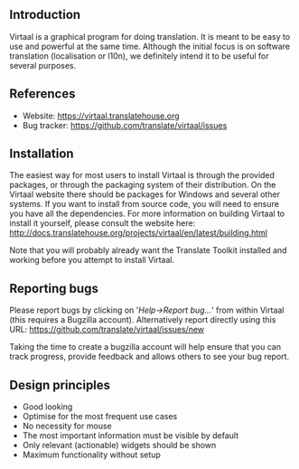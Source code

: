 Introduction
------------
Virtaal is a graphical program for doing translation. It is meant to be easy
to use and powerful at the same time. Although the initial focus is on software
translation (localisation or l10n), we definitely intend it to be useful for
several purposes.

References
----------
* Website: <https://virtaal.translatehouse.org>
* Bug tracker: <https://github.com/translate/virtaal/issues>

Installation
------------
The easiest way for most users to install Virtaal is through the provided
packages, or through the packaging system of their distribution. On the
Virtaal website there should be packages for Windows and several other systems.
If you want to install from source code, you will need to ensure you have all
the dependencies. For more information on building Virtaal to install it
yourself, please consult the website here:
http://docs.translatehouse.org/projects/virtaal/en/latest/building.html

Note that you will probably already want the Translate Toolkit installed and
working before you attempt to install Virtaal.

Reporting bugs
--------------
Please report bugs by clicking on '*Help->Report bug...*' from within Virtaal
(this requires a Bugzilla account).  Alternatively report directly using this
URL: <https://github.com/translate/virtaal/issues/new>

Taking the time to create a bugzilla account will help ensure that you can track
progress, provide feedback and allows others to see your bug report.

Design principles
-----------------
* Good looking
* Optimise for the most frequent use cases
* No necessity for mouse
* The most important information must be visible by default
* Only relevant (actionable) widgets should be shown
* Maximum functionality without setup
